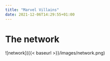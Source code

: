 ```yaml
---
title: "Marvel Villains"
date: 2021-12-06T14:29:55+01:00
---
```

# The network

![network]({{< baseurl >}}/images/network.png)


